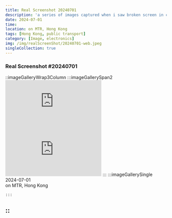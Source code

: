 ```yaml
---
title: Real Screenshot 20240701
description: 'a series of images captured when i saw broken screen in city'
date: 2024-07-01
time: 
location: on MTR, Hong Kong
tags: [Hong Kong, public transport]
category: [Image, electronics]
img: /img/realScreenShot/20240701-web.jpeg
singleCollection: true
---
```


### Real Screenshot #20240701

::imageGalleryWrap3Column
    :::imageGallerySpan2
    <iframe style="aspect-ratio: 16/9;" class="w-full " src="https://www.youtube.com/embed/vA5CXdTYWhQ?si=13Uczr17mns5eR0J&amp;controls=0" title="YouTube video player" frameborder="0" allow="accelerometer; autoplay; clipboard-write; encrypted-media; gyroscope; picture-in-picture; web-share" allowfullscreen></iframe>
    <iframe style="aspect-ratio: 16/9;" class="w-full " src="https://www.youtube.com/embed/64O3-Q7FLRw?si=13Uczr17mns5eR0J&amp;controls=0" title="YouTube video player" frameborder="0" allow="accelerometer; autoplay; clipboard-write; encrypted-media; gyroscope; picture-in-picture; web-share" allowfullscreen></iframe>
    :::
    :::imageGallerySingle
    2024-07-01     
    on MTR, Hong Kong
     <!-- ![Alttext](/img/realScreenShot/20240408-212447-web.jpg) -->
    
    :::
::
---
